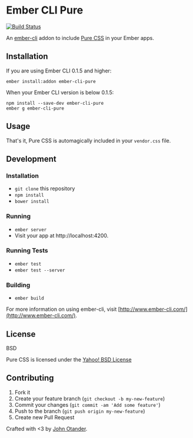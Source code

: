 # Ember CLI Pure

[![Build Status](https://travis-ci.org/johnotander/ember-cli-pure.svg?branch=master)](https://travis-ci.org/johnotander/ember-cli-pure)

An [ember-cli](http://ember-cli.com) addon to include [Pure CSS](http://purecss.io) in your Ember apps.

## Installation

If you are using Ember CLI 0.1.5 and higher:

```
ember install:addon ember-cli-pure
```

When your Ember CLI version is below 0.1.5:

```
npm install --save-dev ember-cli-pure
ember g ember-cli-pure
```

## Usage

That's it, Pure CSS is automagically included in your `vendor.css` file.

## Development

### Installation

* `git clone` this repository
* `npm install`
* `bower install`

### Running

* `ember server`
* Visit your app at http://localhost:4200.

### Running Tests

* `ember test`
* `ember test --server`

### Building

* `ember build`

For more information on using ember-cli, visit [http://www.ember-cli.com/](http://www.ember-cli.com/).

## License

BSD

Pure CSS is licensed under the [Yahoo! BSD License](https://github.com/yahoo/pure/blob/master/LICENSE.md)

## Contributing

1. Fork it
2. Create your feature branch (`git checkout -b my-new-feature`)
3. Commit your changes (`git commit -am 'Add some feature'`)
4. Push to the branch (`git push origin my-new-feature`)
5. Create new Pull Request

Crafted with <3 by [John Otander](http://johnotander.com).

